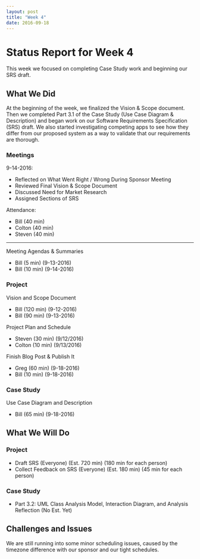 ```yaml
---
layout: post
title: "Week 4"
date: 2016-09-18
---
```


# Status Report for Week 4

This week we focused on completing Case Study work and beginning our SRS draft.

## What We Did

At the beginning of the week, we finalized the Vision & Scope document. Then we completed Part 3.1 of the Case Study (Use Case Diagram & Description) and began work on our Software Requirements Specification (SRS) draft. We also started investigating competing apps to see how they differ from our proposed system as a way to validate that our requirements are thorough.

### Meetings

9-14-2016:

- Reflected on What Went Right / Wrong During Sponsor Meeting
- Reviewed Final Vision & Scope Document
- Discussed Need for Market Research
- Assigned Sections of SRS

Attendance:

- Bill (40 min)
- Colton (40 min)
- Steven (40 min)

---

Meeting Agendas & Summaries

- Bill (5 min) (9-13-2016)
- Bill (10 min) (9-14-2016)

### Project

Vision and Scope Document

- Bill (120 min) (9-12-2016)
- Bill (90 min) (9-13-2016)

Project Plan and Schedule

- Steven (30 min) (9/12/2016)
- Colton (10 min) (9/13/2016)

Finish Blog Post & Publish It

- Greg (60 min) (9-18-2016)
- Bill (10 min) (9-18-2016)

### Case Study

Use Case Diagram and Description

- Bill (65 min) (9-18-2016)

## What We Will Do

### Project

- Draft SRS (Everyone) (Est. 720 min) (180 min for each person)
- Collect Feedback on SRS (Everyone) (Est. 180 min) (45 min for each person)

### Case Study

- Part 3.2: UML Class Analysis Model, Interaction Diagram, and Analysis Reflection (No Est. Yet)

## Challenges and Issues

We are still running into some minor scheduling issues, caused by the timezone difference with our sponsor and our tight schedules.

